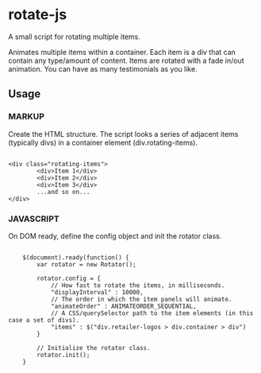 # rotate-js
A small script for rotating multiple items.

Animates multiple items within a container. Each item is a div that can contain
any type/amount of content. Items are rotated with a fade in/out animation.
You can have as many testimonials as you like.

## Usage

### MARKUP

Create the HTML structure. The script looks a series of adjacent items (typically divs)
in a container element (div.rotating-items).

<pre><code>
&lt;div class="rotating-items"&gt;
		&lt;div&gt;Item 1&lt;/div&gt;
		&lt;div&gt;Item 2&lt;/div&gt;
    	&lt;div&gt;Item 3&lt;/div&gt;
		...and so on...
&lt;/div&gt;
</code></pre>

### JAVASCRIPT

On DOM ready, define the config object and init the rotator class.

<pre><code>
	$(document).ready(function() {
		var rotator = new Rotator();

		rotator.config = {
			// How fast to rotate the items, in milliseconds.
			"displayInterval" : 10000,
			// The order in which the item panels will animate.
			"animateOrder" : ANIMATEORDER_SEQUENTIAL,
			// A CSS/querySelector path to the item elements (in this case a set of divs).
			"items" : $("div.retailer-logos > div.container > div")
		}

		// Initialize the rotator class.
		rotator.init();
	}
</code></pre>